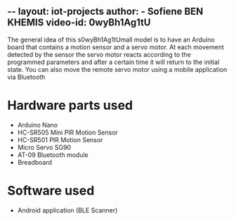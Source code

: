--
layout: iot-projects
author:
    - Sofiene BEN KHEMIS
video-id: 0wyBh1Ag1tU
---    

The general idea of this s0wyBh1Ag1tUmall model is to have an Arduino board that contains a motion sensor and a servo motor.
At each movement detected by the sensor the servo motor reacts according to the programmed parameters and after a certain time it will return to the initial state.
You can also move the remote servo motor using a mobile application via Bluetooth

# Hardware parts used
* Arduino Nano
* HC-SR505 Mini PIR Motion Sensor
* HC-SR501 PIR Motion Sensor
* Micro Servo SG90
* AT-09 Bluetooth module
* Breadboard

# Software used 
* Android application (BLE Scanner)
